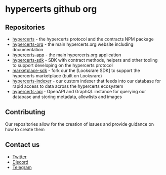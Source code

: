 # hypercerts github org

## Repositories

- [hypercerts](https://github.com/hypercerts-org/hypercerts) - the hypercerts protocol and the contracts NPM package
- [hypercerts-org](https://github.com/hypercerts-org/hypercerts-org) - the main hypercerts.org website including documentation
- [hypercerts-app](https://github.com/hypercerts-org/hypercerts-app) - the main hypercerts.org application
- [hypercerts-sdk](https://github.com/hypercerts-org/hypercerts-sdk) - SDK with contract methods, helpers and other tooling to support developing on the hypercerts protocol
- [marketplace-sdk](https://github.com/hypercerts-org/marketplace-sdk) - fork our the [Looksrare SDK] to support the hypercerts marketplace (built on Looksrare)
- [hypercerts-indexer](https://github.com/hypercerts-org/hypercerts-indexer) - our custom indexer that feeds into our database for rapid access to data across the hypercerts ecosystem
- [hypercerts-api](https://github.com/hypercerts-org/hypercerts-api) - OpenAPI and GraphQL instance for querying our database and storing metadata, allowlists and images

## Contributing

Our repositories allow for the creation of issues and provide guidance on how to create them

## Contact us

- [Twitter](https://x.com/hypercerts)
- [Discord](https://discord.gg/VVSyKg75)
- [Telegram](https://t.me/+YF9AYb6zCv1mNDJi)

